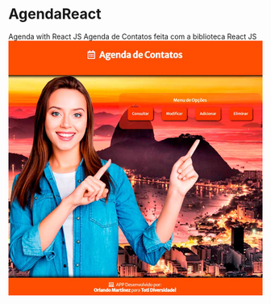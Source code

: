 # AgendaReact
Agenda with React JS
Agenda de Contatos feita com a biblioteca React JS
<img src="/src/img/agenda-de-contatos.jpg" alt="Agenda de Contatos"/>
